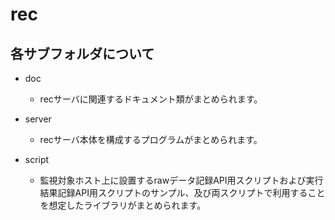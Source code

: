 rec
===

各サブフォルダについて
------------

* doc
    * recサーバに関連するドキュメント類がまとめられます。

* server
    * recサーバ本体を構成するプログラムがまとめられます。

* script
    * 監視対象ホスト上に設置するrawデータ記録API用スクリプトおよび実行結果記録API用スクリプトのサンプル、及び両スクリプトで利用することを想定したライブラリがまとめられます。

